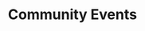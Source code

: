---
layout: post 
title: Community Events
description: Posting and Interaction for Users
menu: nav/home.html
permalink: /community/
hide: true
---    